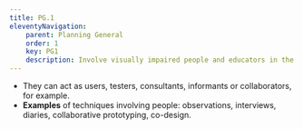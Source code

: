 ```yaml
---
title: PG.1
eleventyNavigation:
    parent: Planning General
    order: 1
    key: PG1
    description: Involve visually impaired people and educators in the design and development phases.
---
```

- They can act as users, testers, consultants, informants or collaborators, for example.
- **Examples** of techniques involving people: observations, interviews, diaries, collaborative prototyping, co-design.
